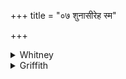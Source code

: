 +++
title = "०७ शुनासीरेह स्म"

+++

<details><summary>Whitney</summary>

### Translation
7. O śunāsīrā, do ye (two) enjoy me here; what milk ye have made in  
heaven, therewith pour ye upon this \[furrow\].

### Notes
'Milk,' i.e. nourishing fluid. Weber implies at the end "earth" (instead  
of "furrow"), which is perhaps to be preferred. RV. (iv. 57. 5) reads  
for **a** *śúnāsīrāv imā́ṁ vā́caṁ ju-;* TA. (as above) the same, except  
that it strangely omits the verb, and thus reduces the *triṣṭubh* pāda  
to a *gāyatrī;* both texts mark the principal pāda-division after **b**.  
The comm. changes all the three verbs to 3d dual. The Anukr. forbids in  
**a** the resolution *-sīrā ihá*. In our edition the verse is numbered  
6, instead of 7.
</details>

<details><summary>Griffith</summary>

Suna and Sira, welcome ye this laud, and with the milk that ye have made in heaven, Bedew ye both this earth of ours.
</details>
